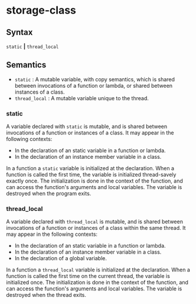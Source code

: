 # storage-class

## Syntax

`static` __|__ `thread_local`

## Semantics

 - `static` : A mutable variable, with copy semantics, which is shared between invocations
              of a function or lambda, or shared between instances of a class.
 - `thread_local` : A mutable variable unique to the thread.

### static
A variable declared with `static` is mutable, and is shared between
invocations of a function or instances of a class. It may appear in the
following contexts:
 - In the declaration of an static variable in a function or lambda.
 - In the declaration of an instance member variable in a class.

In a function a `static` variable is initialized at the declaration.
When a function is called the first time, the variable is initialized
thread-savely exactly once. The initialization is done in the context
of the function, and can access the function's arguments and local variables.
The variable is destroyed when the program exits.

### thread_local
A variable declared with `thread_local` is mutable, and is shared between
invocations of a function or instances of a class within the same thread.
It may appear in the following contexts:
 - In the declaration of an static variable in a function or lambda.
 - In the declaration of an instance member variable in a class.
 - In the declaration of a global variable.

In a function a `thread_local` variable is initialized at the declaration.
When a function is called the first time on the current thread, the variable
is initialized once. The initialization is done in the context of the function,
and can access the function's arguments and local variables.
The variable is destroyed when the thread exits.

